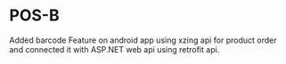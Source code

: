 # POS-B

Added barcode Feature on android app using xzing api for product order and connected it with ASP.NET web api using retrofit api.
